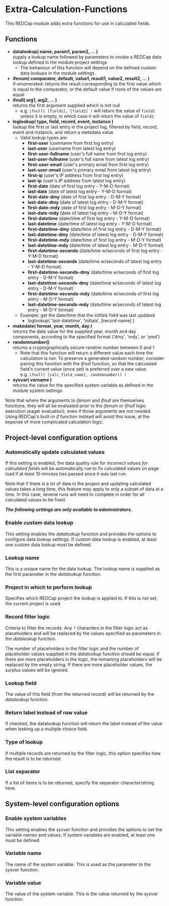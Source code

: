 # Extra-Calculation-Functions
This REDCap module adds extra functions for use in calculated fields.

## Functions
* **datalookup( name, param1, param2, ... )**<br>
  supply a lookup name followed by parameters to invoke a REDCap data lookup defined in the module
  project settings
  * The behaviour of this function will depend on the defined custom data lookups in the module
    settings.
* **ifenum( comparator, default, value1, result1, value2, result2, ... )**<br>
  if-enumerated: returns the result corresponding to the first value which is equal to the
  comparator, or the default value if none of the values are equal
* **ifnull( arg1, arg2, ... )**<br>
  returns the first argument supplied which is not null
  * e.g. `ifnull( [field1], [field2] )` will return the value of `field1` unless it is empty, in
    which case it will return the value of `field2`.
* **loglookup( type, field, record, event, instance )**<br>
  lookup the first or last entry in the project log, filtered by field, record, event and instance,
  and return a metadata value
  * Valid lookup types are:
    * **first-user** (username from first log entry)
    * **last-user** (username from latest log entry)
    * **first-user-fullname** (user's full name from first log entry)
    * **last-user-fullname** (user's full name from latest log entry)
    * **first-user-email** (user's primary email from first log entry)
    * **last-user-email** (user's primary email from latest log entry)
    * **first-ip** (user's IP address from first log entry)
    * **last-ip** (user's IP address from latest log entry)
    * **first-date** (date of first log entry - Y-M-D format)
    * **last-date** (date of latest log entry - Y-M-D format)
    * **first-date-dmy** (date of first log entry - D-M-Y format)
    * **last-date-dmy** (date of latest log entry - D-M-Y format)
    * **first-date-mdy** (date of first log entry - M-D-Y format)
    * **last-date-mdy** (date of latest log entry - M-D-Y format)
    * **first-datetime** (date/time of first log entry - Y-M-D format)
    * **last-datetime** (date/time of latest log entry - Y-M-D format)
    * **first-datetime-dmy** (date/time of first log entry - D-M-Y format)
    * **last-datetime-dmy** (date/time of latest log entry - D-M-Y format)
    * **first-datetime-mdy** (date/time of first log entry - M-D-Y format)
    * **last-datetime-mdy** (date/time of latest log entry - M-D-Y format)
    * **first-datetime-seconds** (date/time w/seconds of first log entry - Y-M-D format)
    * **last-datetime-seconds** (date/time w/seconds of latest log entry - Y-M-D format)
    * **first-datetime-seconds-dmy** (date/time w/seconds of first log entry - D-M-Y format)
    * **last-datetime-seconds-dmy** (date/time w/seconds of latest log entry - D-M-Y format)
    * **first-datetime-seconds-mdy** (date/time w/seconds of first log entry - M-D-Y format)
    * **last-datetime-seconds-mdy** (date/time w/seconds of latest log entry - M-D-Y format)
  * Example: get the date/time that the *initials* field was last updated
    * loglookup( 'last-datetime', 'initials', [record-name] )
* **makedate( format, year, month, day )**<br>
  returns the date value for the supplied year, month and day components, according to the specified
  format ('dmy', 'mdy', or 'ymd')
* **randomnumber()**<br>
  returns a cryptographically secure random number between 0 and 1
  * Note that this function will return a different value each time the calculation is run. To
    preserve a generated random number, consider pairing this function with the *ifnull* function,
    so that the calculated field's current value (once set) is preferred over a new value.
    <br>e.g. `ifnull( [calc_field_name], randomnumber() )`
* **sysvar( varname )**<br>
 returns the value for the specified system variable as defined in the module system settings

Note that where the arguments to *ifenum* and *ifnull* are themselves functions, they will all be
evaluated prior to the *ifenum* or *ifnull* logic execution (eager evaluation), even if those
arguments are not needed. Using REDCap's built-in *if* function instead will avoid this issue, at
the expense of more complicated calculation logic.


## Project-level configuration options

### Automatically update calculated values
If this setting is enabled, the data quality rule for *Incorrect values for calculated fields* will
be automatically run to fix calculated values on page load if at least 10 minutes has passed since
it was last run.

Note that if there is a lot of data in the project and updating calculated values takes a long time,
this feature may apply to only a subset of data at a time. In this case, several runs will need to
complete in order for all calculated values to be fixed.

***The following settings are only available to administrators.***

### Enable custom data lookup
This setting enables the *datalookup* function and provides the options to configure data lookup
settings. If custom data lookup is enabled, at least one custom data lookup must be defined.

### Lookup name
This is a unique name for the data lookup. The lookup name is supplied as the first parameter in the
*datalookup* function.

### Project in which to perform lookup
Specifies which REDCap project the lookup is applied to. If this is not set, the current project is
used.

### Record filter logic
Criteria to filter the records. Any `?` characters in the filter logic act as placeholders and will
be replaced by the values specified as parameters in the *datalookup* function.

The number of placeholders in the filter logic and the number of placeholder values supplied in the
*datalookup* function should be equal. If there are more placeholders in the logic, the remaining
placeholders will be replaced by the empty string. If there are more placeholder values, the surplus
values will be ignored.

### Lookup field
The value of this field (from the returned record) will be returned by the *datalookup* function.

### Return label instead of raw value
If checked, the datalookup function will return the label instead of the value when looking up a
multiple choice field.

### Type of lookup
If multiple records are returned by the filter logic, this option specifies how the result is to be
returned.

### List separator
If a list of items is to be returned, specify the separator character/string here.


## System-level configuration options

### Enable system variables
This setting enables the *sysvar* function and provides the options to set the variable names and
values. If system variables are enabled, at least one must be defined.

### Variable name
The name of the system variable. This is used as the parameter to the *sysvar* function.

### Variable value
The value of the system variable. This is the value returned by the *sysvar* function.
